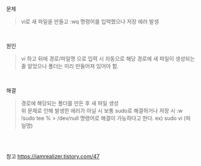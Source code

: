 문제
> vi로 새 파일을 만들고 :wq 명령어를 입력했으나 저장 에러 발생

<br>

원인
> vi 하고 뒤에 경로/파일명 으로 입력 시 자동으로 해당 경로에 새 파일이 생성되는 줄 알았으나 폴더는 미리 만들어져 있어야 함.

<br>

해결
> 경로에 해당되는 폴더를 만든 후 새 파일 생성 <br>
> 위 문제로 인해 발생한 에러가 아닐 시 보통 sudo로 해결하거나 저장 시 :w !sudo tee % > /dev/null 명령어로 해결이 가능하다고 한다.
> ex) sudo vi (파일명)


<br>
<br>

참고 https://iamrealizer.tistory.com/47
